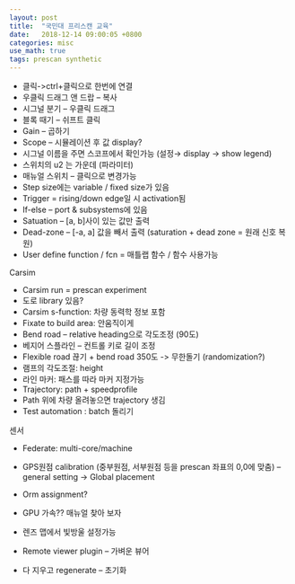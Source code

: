 ```yaml
---
layout: post
title:  "국민대 프리스캔 교육"
date:   2018-12-14 09:00:05 +0800
categories: misc
use_math: true
tags: prescan synthetic 
---
```


* 클릭->ctrl+클릭으로 한번에 연결
* 우클릭 드래그 앤 드랍 – 복사
* 시그널 분기 – 우클릭 드래그
* 블록 때기 – 쉬프트 클릭
* Gain – 곱하기
* Scope – 시뮬레이션 후 값 display?
* 시그널 이름을 주면 스코프에서 확인가능 (설정→ display → show legend)
* 스위치의 u2 는 가운데 (파라미터)
* 매뉴얼 스위치 – 클릭으로 변경가능
* Step size에는 variable / fixed size가 있음
* Trigger = rising/down edge일 시 activation됨
* If-else – port & subsystems에 있음
* Satuation – [a, b]사이 있는 값만 출력
* Dead-zone – [-a, a] 값을 빼서 출력 (saturation + dead zone = 원래 신호 복원)
* User define function / fcn = 매틀랩 함수 / 함수 사용가능 

Carsim
* Carsim run = prescan experiment
* 도로 library 있음?
* Carsim s-function: 차량 동력학 정보 포함
* Fixate to build area: 안움직이게
* Bend road – relative heading으로 각도조정 (90도)
* 베지어 스플라인 – 컨트롤 키로 길이 조정
* Flexible road 끊기 + bend road 350도 -> 무한돌기 (randomization?)
* 램프의 각도조절: height
* 라인 마커: 패스를 따라 마커 지정가능
* Trajectory: path + speedprofile
* Path 위에 차량 올려놓으면 trajectory 생김
* Test automation : batch 돌리기

센서
* Federate: multi-core/machine
* GPS원점 calibration (중부원점, 서부원점 등을 prescan 좌표의 0,0에 맞춤) – general setting → Global placement
* Orm assignment?

* GPU 가속?? 매뉴얼 찾아 보자
* 렌즈 맵에서 빛방울 설정가능
* Remote viewer plugin – 가벼운 뷰어
* 다 지우고 regenerate – 초기화

